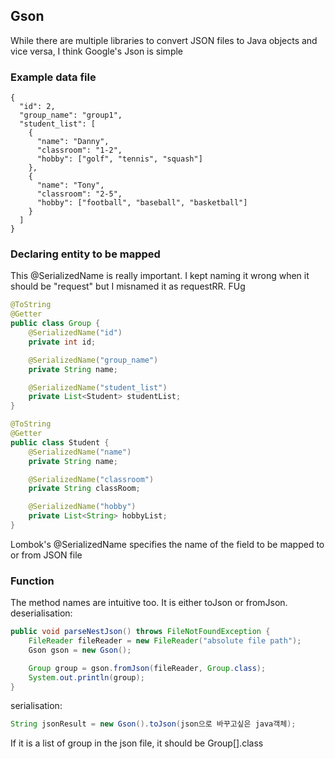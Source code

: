## Gson
While there are multiple libraries to convert JSON files to Java objects and vice versa, I think Google's Json is simple

### Example data file
```
{
  "id": 2,
  "group_name": "group1",
  "student_list": [
    {
      "name": "Danny",
      "classroom": "1-2",
      "hobby": ["golf", "tennis", "squash"]
    },
    {
      "name": "Tony",
      "classroom": "2-5",
      "hobby": ["football", "baseball", "basketball"]
    }
  ]
}
```

### Declaring entity to be mapped 
This @SerializedName is really important. I kept naming it wrong when it should be "request" but I misnamed it as requestRR. FUg
```java
@ToString
@Getter
public class Group {
    @SerializedName("id")
    private int id;

    @SerializedName("group_name")
    private String name;

    @SerializedName("student_list")
    private List<Student> studentList;
}

@ToString
@Getter
public class Student {
    @SerializedName("name")
    private String name;

    @SerializedName("classroom")
    private String classRoom;

    @SerializedName("hobby")
    private List<String> hobbyList;
}
```
Lombok's @SerializedName specifies the name of the field to be mapped to or from JSON file

### Function
The method names are intuitive too. It is either toJson or fromJson.
deserialisation:
```java
public void parseNestJson() throws FileNotFoundException {
    FileReader fileReader = new FileReader("absolute file path");
    Gson gson = new Gson();

    Group group = gson.fromJson(fileReader, Group.class);
    System.out.println(group);
}
```

serialisation:
```java
String jsonResult = new Gson().toJson(json으로 바꾸고싶은 java객체);
```

If it is a list of group in the json file, it should be Group[].class
